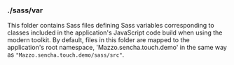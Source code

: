 ### ./sass/var

This folder contains Sass files defining Sass variables corresponding to classes
included in the application's JavaScript code build when using the modern toolkit.
By default, files in this folder are mapped to the application's root namespace,
'Mazzo.sencha.touch.demo' in the same way as `"Mazzo.sencha.touch.demo/sass/src"`.